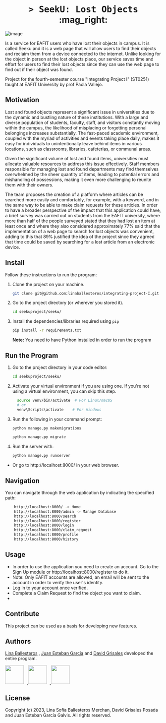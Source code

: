 <h1 align="center">
    <tt>> SeekU: Lost Objects </tt> :mag_right:
</h1>

![image](https://github.com/linaballesteros/integrating-project-I/assets/140737132/88b9b215-cdd4-470c-96d6-70e24161da83)

Is a service for EAFIT users who have lost their objects in campus. It is called Seeku and it is a web page that will allow users to find their objects and reclaim them from a device connected to the internet. Unlike looking for the object in person at the lost objects place, our service saves time and effort for users to find their lost objects since they can use the web page to find out if their object was found.

Project for the fourth-semester course "Integrating Project I" (ST0251) taught at EAFIT University by prof Paola Vallejo.

## Motivation

Lost and found objects represent a significant issue in universities due to the dynamic and bustling nature of these institutions. With a large and diverse population of students, faculty, staff, and visitors constantly moving within the campus, the likelihood of misplacing or forgetting personal belongings increases substantially. The fast-paced academic environment, coupled with the myriad of activities and events taking place daily, makes it easy for individuals to unintentionally leave behind items in various locations, such as classrooms, libraries, cafeterias, or communal areas.

Given the significant volume of lost and found items, universities must allocate valuable resources to address this issue effectively. Staff members responsible for managing lost and found departments may find themselves overwhelmed by the sheer quantity of items, leading to potential errors and mishandling of possessions, making it even more challenging to reunite them with their owners.

The team proposes the creation of a platform where articles can be searched more easily and comfortably, for example, with a keyword, and in the same way to be able to make claim requests for these articles. In order to have a broader perspective of the impact that this application could have, a brief survey was carried out on students from the EAFIT university, where more than half of the people surveyed stated that they had lost an item at least once and where they also considered approximately 77% said that the implementation of a web page to search for lost objects was convenient, adding to this that 89% justified the idea of the project since they agreed that time could be saved by searching for a lost article from an electronic device.

## Install

Follow these instructions to run the program:

1. Clone the project on your machine.

    ```bash
    git clone git@github.com:linaballesteros/integrating-project-I.git
    ```
2. Go to the project directory (or wherever you stored it).

    ```bash
    cd seekuproject/seeku/
    ```
3. Install the dependencies/libraries required using `pip`

    ```bash
    pip install -r requirements.txt
    ```
    **Note:** You need to have Python installed in order to run the program

## Run the Program

1. Go to the project directory in your code editor:
   
    ```bash
    cd seekuproject/seeku/
    ```

2. Activate your virtual environment if you are using one. If you're not using a virtual environment, you can skip this step.

    ```bash
      source venv/bin/activate  # For Linux/macOS
      # or
      venv\Scripts\activate    # For Windows
    ```

3. Run the following in your command prompt:

    ```bash
    python manage.py makemigrations
    ```

    ```bash
    python manage.py migrate
    ```
    
4. Run the server with:

    ```bash
    python manage.py runserver
    ```
-  Or go to http://localhost:8000/ in your web browser.

## Navigation

You can navigate through the web application by indicating the specified path:

```bash
    http://localhost:8000/ -> Home
    http://localhost:8000/admin -> Manage Database
    http://localhost:8000/search
    http://localhost:8000/register
    http://localhost:8000/login
    http://localhost:8000/claim_request
    http://localhost:8000/profile
    http://localhost:8000/history

```
## Usage

- In order to use the application you need to create an account. Go to the Sign Up module or http://localhost:8000/register to do it.
- Note: Only EAFIT accounts are allowed, an email will be sent to the account in order to verify the user's identity.
- Log in to your account once verified.
- Complete a Claim Request to find the object you want to claim.
- 

## Contribute

This project can be used as a basis for developing new features.

## Authors

[Lina Ballesteros](https://github.com/linaballesteros) , [Juan Esteban García](https://github.com/Juanstevan1) and [David Grisales](https://github.com/Davidgp04) developed the entire program. 

<a href="https://github.com/linaballesteros/integrating-project-I/graphs/contributors">
  <img src="https://github.com/linaballesteros.png" width="60px" style="margin-right: 10px;">
  <img src="https://github.com/Juanstevan1.png" width="60px" style="margin-right: 10px;">
  <img src="https://github.com/Davidgp04.png" width="60px">
</a>


<!-- Made with [contrib.rocks](https://contrib.rocks).
-->

## License

Copyright (c) 2023, Lina Sofía Ballesteros Merchan, David Grisales Posada and Juan Esteban García Galvis. All rights reserved.
